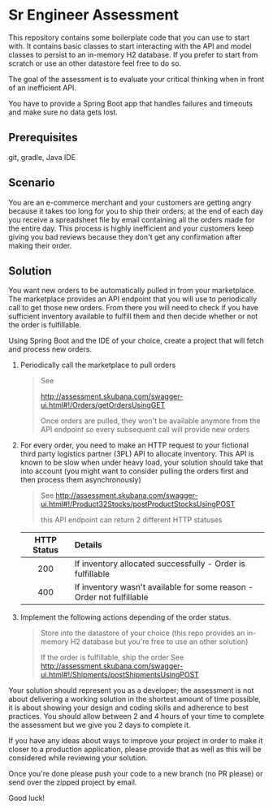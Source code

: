 # Sr Engineer Assessment

This repository contains some boilerplate code that you can use to start with. It contains basic classes to start interacting with the API and model classes to persist to an in-memory H2 database. If you prefer to start from scratch or use an other datastore feel free to do so.

The goal of the assessment is to evaluate your critical thinking when in front of an inefficient API. 

You have to provide a Spring Boot app that handles failures and timeouts and make sure no data gets lost.

## Prerequisites
git, gradle, Java IDE

## Scenario
You are an e-commerce merchant and your customers are getting angry because it takes too long for you to ship their orders; at the end of each day you receive a spreadsheet file by email containing all the orders made for the entire day. This process is highly inefficient and your customers keep giving you bad reviews because they don't get any confirmation after making their order.

## Solution
You want new orders to be automatically pulled in from your marketplace. The marketplace provides an API endpoint that you will use to periodically call to get those new orders. From there you will need to check if you have sufficient inventory available to fulfill them and then decide whether or not the order is fulfillable.  

Using Spring Boot and the IDE of your choice, create a project that will fetch and process new orders. 

1. Periodically call the marketplace to pull orders
 
   >See 
   >
   >http://assessment.skubana.com/swagger-ui.html#!/Orders/getOrdersUsingGET
   >
   >Once orders are pulled, they won't be available anymore from the API endpoint so every subsequent call will provide new orders
   
   

2. For every order, you need to make an HTTP request to your fictional third party logistics partner (3PL) API to allocate inventory. This API is known to be slow when under heavy load, your solution should take that into account (you might want to consider pulling the orders first and then process them asynchronously)

    >
    > See http://assessment.skubana.com/swagger-ui.html#!/Product32Stocks/postProductStocksUsingPOST
    >
    > this API endpoint can return 2 different HTTP statuses
    >
    
    | HTTP Status | Details |
    |:---:|:---|
    | 200 | If inventory allocated successfully - Order is fulfillable |
    | 400 | If inventory wasn't available for some reason - Order not fulfillable |



3. Implement the following actions depending of the order status. 

    >
    > Store into the datastore of your choice (this repo provides an in-memory H2 database but you're free to use an other solution)
    >
    > If the order is fulfillable, ship the order
    > See http://assessment.skubana.com/swagger-ui.html#!/Shipments/postShipmentsUsingPOST
    >

Your solution should represent you as a developer; the assessment is not about delivering a working solution in the shortest amount of time possible, it is about showing your design and coding skills and adherence to best practices. You should allow between 2 and 4 hours of your time to complete the assessment but we give you 2 days to complete it.

If you have any ideas about ways to improve your project in order to make it closer to a production application, please provide that as well as this will be considered while reviewing your solution. 

Once you're done please push your code to a new branch (no PR please) or send over the zipped project by email.

Good luck!

